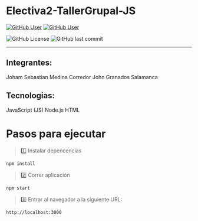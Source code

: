 # Electiva2-TallerGrupal-JS
[![GitHub User](https://img.shields.io/badge/GitHub-JohamSMC-blue?style=plastic&logo=github&link=https://github.com/JohamSMC)](https://github.com/JohamSMC)
[![GitHub User](https://img.shields.io/badge/GitHub-JohnGranados-blue?style=plastic&logo=github&link=https://github.com/JohnGranados)](https://github.com/JohnGranados)

![GitHub License](https://img.shields.io/github/license/JohamSMC/Electiva2-TallerGrupal-JS?style=style=flat-square)
![GitHub last commit](https://img.shields.io/github/last-commit/JohamSMC/Electiva2-TallerGrupal-JS?style=style=flat-square)

***
## Integrantes:
Joham Sebastian Medina Corredor
John Granados Salamanca
## Tecnologias:
JavaScript (JS)
Node.js
HTML

# Pasos para ejecutar

> :one: Instalar depencencias 

```
npm install
```

> :two: Correr aplicación

```
npm start
```

> :three: Entrar al navegador a la siguiente URL:

```
http://localhost:3000
```

